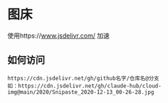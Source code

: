 # 图床

使用https://www.jsdelivr.com/ 加速

## 如何访问
~~~
https://cdn.jsdelivr.net/gh/github名字/仓库名@分支
如：https://cdn.jsdelivr.net/gh/claude-hub/cloud-img@main/2020/Snipaste_2020-12-13_00-26-28.jpg
~~~
